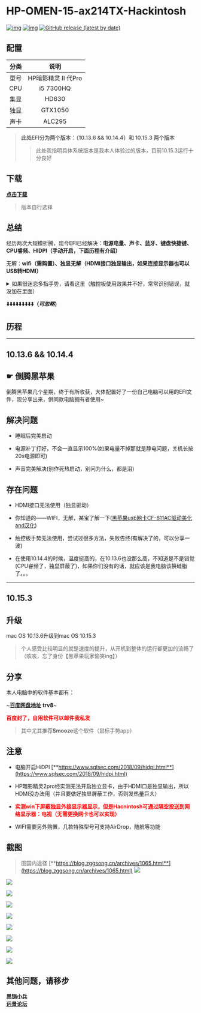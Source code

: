 # HP-OMEN-15-ax214TX-Hackintosh

[![img](https://img.shields.io/github/last-commit/ZGGsong/HP-OMEN-15-ax214TX-Hackintosh.svg?color=orange&label=%E6%9C%80%E8%BF%91%E6%8F%90%E4%BA%A4)](https://github.com/ZGGsong/HP-OMEN-15-ax214TX-Hackintosh) [![img](https://img.shields.io/badge/link-996.icu-red.svg)](https://996.icu/) 
[![GitHub release (latest by date)](https://img.shields.io/github/v/release/zggsong/HP-OMEN-15-ax214TX-Hackintosh)](https://github.com/ZGGSONG/HP-OMEN-15-ax214TX-Hackintosh/releases/tag/1.0.0)


## 配置
| 分类 | 说明 |
|:----:|:----:|
| 型号 | HP暗影精灵 II 代Pro |
| CPU | i5 7300HQ |
| 集显 | HD630 |
| 独显 | GTX1050 |
| 声卡 | ALC295 |



> **此处EFI分为两个版本：（10.13.6 && 10.14.4）和 10.15.3 两个版本**
> > 此处我指明具体系统版本是我本人体验过的版本，目前10.15.3运行十分良好

## 下载

[**点击下载**](https://github.com/ZGGSONG/HP-OMEN-15-ax214TX-Hackintosh/releases/tag/2.0)

> 版本自行选择

## 总结

经历两次大规模折腾，现今EFI已经解决：**电源电量、声卡、蓝牙、键盘快捷键、CPU睿频、HIDPI（手动开启，下面历程有介绍）**

无解：**wifi（需购置）、独显无解（HDMI接口独显输出，如果连接显示器也可以USB转HDMI）**

<details>
  <summary>如果很迷恋多指手势，请看这里（触控板使用效果并不好，常常识别错误，就没加在里面）</summary>

> 触控板手势仅有单指和双指，更多手势可下载此处根目录的[ApplePS2SmartTouchPad.kext.zip](https://github.com/ZGGSONG/HP-OMEN-15-ax214TX-Hackintosh/raw/master/ApplePS2SmartTouchPad.kext.zip)，解压后替换`/EFI/Clover/kexts/other/VoodooPS2Controller_v1.9.2.kext`驱动即可获得三指等手势，但亮度快捷键会无效且`option`和`command`位置会互换，当然，可以通过修改`info.plist`来修改（之前改了一个比较完美的，忘记留了，不过各位意义真不大，你可以换这个试试😂）
</details>

**⬇️⬇️⬇️⬇️⬇️⬇️⬇️⬇️⬇️（*可忽略*）**


## 历程
---
10.13.6 && 10.14.4
---
## ☛ 倒腾黑苹果

倒腾黑苹果几个星期，终于有所收获，大体配置好了一份自己电脑可以用的EFI文件，现分享出来，供同款电脑拥有者使用~

## 解决问题

 - 睡眠后完美启动

 - 电源补丁打好，不会一直显示100%(如果电量不掉那就是静电问题，关机长按20s电源即可)

 - 声音完美解决(别作死热启动，别问为什么，都是泪)

## 存在问题
 - HDMI接口无法使用（独显驱动）

 - 你知道的——WIFI，无解，某宝了解一下([黑苹果usb网卡CF-811AC驱动美化and汉化](https://zhebk.cn/Z-Turn/CF-811AC.html))

 - 触控板手势无法使用，尝试过很多方法，失败告终(有解决了的，可以分享一波)

 - 在使用10.14.4的时候，温度挺高的，在10.13.6也没那么高，不知道是不是错觉(CPU睿频了，独显屏蔽了)，如果你们没有的话，就应该是我电脑该换硅脂了。。。

---
10.15.3
---

## 升级

mac OS 10.13.6升级到mac OS 10.15.3

> 个人感受比较明显的就是速度的提升，从开机到整体的运行都更加的流畅了（咳咳，忘了身份【黑苹果玩家偷笑ing】）

## 分享

本人电脑中的软件基本都有：

~[**百度网盘地址**](https://pan.baidu.com/s/13P5zi9H-TsChVRmpyudAgQ) **trv8**~

<b style="color:red">百度封了，自用软件可以邮件我私发</b>

> 其中尤其推荐**Smooze**这个软件（鼠标手势app）

## 注意

- 电脑开启HiDPI [**https://www.sqlsec.com/2018/09/hidpi.html**](https://www.sqlsec.com/2018/09/hidpi.html)

- HP暗影精灵2pro经实测无法开启独立显卡，由于HDMI口是独显输出，所以HDMI没办法用（并且要做好独显屏蔽工作，否则发热量巨大）

- <b style="color:red">实测win下屏蔽独显外接显示器显示，但是Hacnintosh可通过隔空投送到网络显示器：电视（无需更换网卡也可以实现）</b>

- WIFI需要另外购置，几款特殊型号可支持AirDrop，随航等功能

## 截图

> 图国内途径 [**https://blog.zggsong.cn/archives/1065.html**](https://blog.zggsong.cn/archives/1065.html)
![](https://cdn.zggsong.cn/2020/03/21/142060289abd1.png)

![](https://cdn.zggsong.cn/2020/03/21/0249761a4bfa9.png)

![](https://cdn.zggsong.cn/2020/03/21/b26e0df46f6ee.png)

![](https://cdn.zggsong.cn/2020/03/21/a7cfea9c177a8.png)

![](https://cdn.zggsong.cn/2020/03/21/949814e3c55e8.png)

![](https://cdn.zggsong.cn/2020/03/21/b3c327f858af2.png)

![](https://cdn.zggsong.cn/2020/03/21/f393788e1fcf1.png)

![](https://cdn.zggsong.cn/2020/03/21/43d85ea996bbd.png)

![](https://cdn.zggsong.cn/2020/03/21/99273658b4f01.png)

 ## 其他问题，请移步

<div>
 <b><a href="https://blog.daliansky.net/" target="_blank">黑锅小兵</a>
 </div>
 <div>
 </b>
 <b><a href="http://bbs.pcbeta.com/index.php?gid=86" target="_blank">远景论坛</a></b>
</div>
